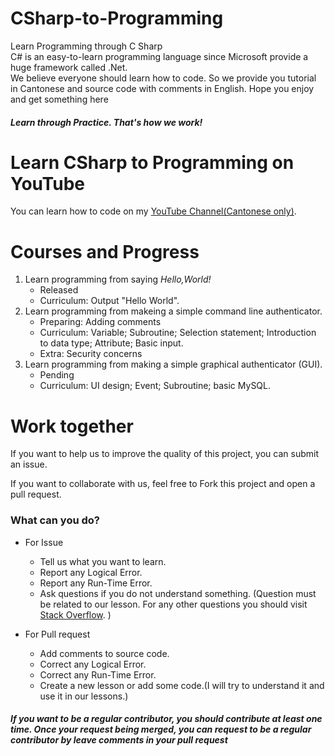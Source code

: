 # CSharp-to-Programming
Learn Programming through C Sharp<br/>
C# is an easy-to-learn programming language since Microsoft provide a huge framework called .Net.<br/>
We believe everyone should learn how to code. So we provide you tutorial in Cantonese and source code with comments in English. Hope you enjoy and get something here
##### Learn through Practice. That's how we work!

# Learn CSharp to Programming on YouTube
You can learn how to code on my [YouTube Channel(Cantonese only)](https://www.youtube.com/channel/UCXnU8m7TXF4n1hxf5XWxPCA).

# Courses and Progress
1. Learn programming from saying *Hello,World!*
   * Released
   * Curriculum: Output "Hello World".
2. Learn programming from makeing a simple command line authenticator.
   * Preparing: Adding comments
   * Curriculum: Variable; Subroutine; Selection statement; Introduction to data type; Attribute; Basic input.
   * Extra: Security concerns
3. Learn programming from making a simple graphical authenticator (GUI).
   * Pending
   * Curriculum: UI design; Event; Subroutine; basic MySQL.

# Work together
If you want to help us to improve the quality of this project, you can submit an issue.

If you want to collaborate with us, feel free to Fork this project and open a pull request. 

### What can you do?
* For Issue
  * Tell us what you want to learn.
  * Report any Logical Error.
  * Report any Run-Time Error.
  * Ask questions if you do not understand something. (Question must be related to our lesson. For any other questions you should visit [Stack Overflow](https://stackoverflow.com/). )
  
* For Pull request
  * Add comments to source code.
  * Correct any Logical Error.
  * Correct any Run-Time Error.
  * Create a new lesson or add some code.(I will try to understand it and use it in our lessons.)
##### If you want to be a regular contributor, you should contribute at least one time. Once your request being merged, you can request to be a regular contributor by leave comments in your pull request
